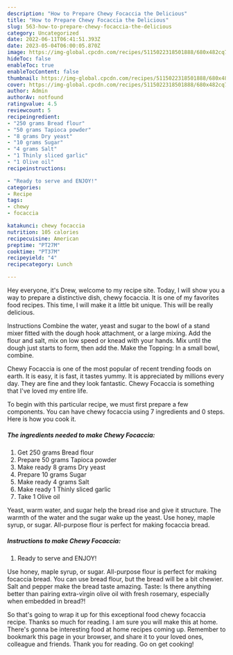 ```yaml
---
description: "How to Prepare Chewy Focaccia the Delicious"
title: "How to Prepare Chewy Focaccia the Delicious"
slug: 563-how-to-prepare-chewy-focaccia-the-delicious
category: Uncategorized
date: 2022-06-11T06:41:51.393Z
date: 2023-05-04T06:00:05.870Z
image: https://img-global.cpcdn.com/recipes/5115022318501888/680x482cq70/chewy-focaccia-recipe-main-photo.jpg
hideToc: false
enableToc: true
enableTocContent: false
thumbnail: https://img-global.cpcdn.com/recipes/5115022318501888/680x482cq70/chewy-focaccia-recipe-main-photo.jpg
cover: https://img-global.cpcdn.com/recipes/5115022318501888/680x482cq70/chewy-focaccia-recipe-main-photo.jpg
author: Admin
authorAv: notfound
ratingvalue: 4.5
reviewcount: 5
recipeingredient:
- "250 grams Bread flour"
- "50 grams Tapioca powder"
- "8 grams Dry yeast"
- "10 grams Sugar"
- "4 grams Salt"
- "1 Thinly sliced garlic"
- "1 Olive oil"
recipeinstructions:

- "Ready to serve and ENJOY!"
categories:
- Recipe
tags:
- chewy
- focaccia

katakunci: chewy focaccia 
nutrition: 105 calories
recipecuisine: American
preptime: "PT27M"
cooktime: "PT37M"
recipeyield: "4"
recipecategory: Lunch

---
```



Hey everyone, it's Drew, welcome to my recipe site. Today, I will show you a way to prepare a distinctive dish, chewy focaccia. It is one of my favorites food recipes. This time, I will make it a little bit unique. This will be really delicious.

Instructions Combine the water, yeast and sugar to the bowl of a stand mixer fitted with the dough hook attachment, or a large mixing. Add the flour and salt, mix on low speed or knead with your hands. Mix until the dough just starts to form, then add the. Make the Topping: In a small bowl, combine.

Chewy Focaccia is one of the most popular of recent trending foods on earth. It is easy, it is fast, it tastes yummy. It is appreciated by millions every day. They are fine and they look fantastic. Chewy Focaccia is something that I've loved my entire life.


To begin with this particular recipe, we must first prepare a few components. You can have chewy focaccia using 7 ingredients and 0 steps. Here is how you cook it.

<!--inarticleads1-->

##### The ingredients needed to make Chewy Focaccia:

1. Get 250 grams Bread flour
1. Prepare 50 grams Tapioca powder
1. Make ready 8 grams Dry yeast
1. Prepare 10 grams Sugar
1. Make ready 4 grams Salt
1. Make ready 1 Thinly sliced garlic
1. Take 1 Olive oil


Yeast, warm water, and sugar help the bread rise and give it structure. The warmth of the water and the sugar wake up the yeast. Use honey, maple syrup, or sugar. All-purpose flour is perfect for making focaccia bread. 

<!--inarticleads2-->

##### Instructions to make Chewy Focaccia:


1. Ready to serve and ENJOY!

Use honey, maple syrup, or sugar. All-purpose flour is perfect for making focaccia bread. You can use bread flour, but the bread will be a bit chewier. Salt and pepper make the bread taste amazing. Taste: Is there anything better than pairing extra-virgin olive oil with fresh rosemary, especially when embedded in bread?! 

So that's going to wrap it up for this exceptional food chewy focaccia recipe. Thanks so much for reading. I am sure you will make this at home. There's gonna be interesting food at home recipes coming up. Remember to bookmark this page in your browser, and share it to your loved ones, colleague and friends. Thank you for reading. Go on get cooking!
